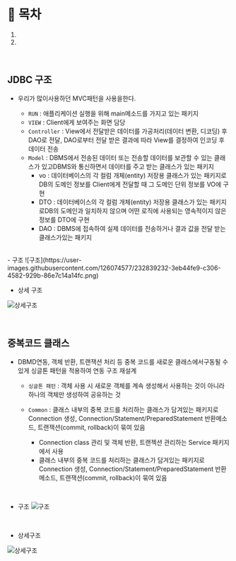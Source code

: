 # 🔖 목차
1.
2.

<br/>


## JDBC 구조
- 우리가 많이사용하던 MVC패턴을 사용을한다.

  - <code>RUN</code> : 애플리케이션 실행을 위해 main메소드를 가지고 있는 패키지
  - <code>VIEW</code> : Client에게 보여주는 화면 담당
  - <code>Controller</code> : View에서 전달받은 데이터를 가공처리(데이터 변환, 디코딩) 후 DAO로 전달, DAO로부터 전달 받은 결과에 따라 View를 결정하여 인코딩 후 데이터 전송
  - <code>Model</code> : DBMS에서 전송된 데이터 또는 전송할 데이터를 보관할 수 있는 클래스가 있고DBMS와 통신하면서 데이터를 주고 받는 클래스가 있는 패키지
    - vo : 데이터베이스의 각 컬럼 개체(entity) 저장용 클래스가 있는 패키지로DB의 도메인 정보를 Client에게 전달할 때 그 도메인 단위 정보를 VO에 구현
    - DTO : 데이터베이스의 각 컬럼 개체(entity) 저장용 클래스가 있는 패키지로DB의 도메인과 일치하지 않으며 어떤 로직에 사용되는 영속적이지 않은정보를 DTO에 구현
    - DAO : DBMS에 접속하여 실제 데이터를 전송하거나 결과 값을 전달 받는 클래스가있는 패키지

<br>
- 구조 
![구조](https://user-images.githubusercontent.com/126074577/232839232-3eb44fe9-c306-4582-929b-86e7c14a14fc.png)

<br/>

- 상세 구조



![상세구조](https://user-images.githubusercontent.com/126074577/232839252-536e5c3d-5231-4725-a65a-a14406532fb8.png)

<br/>

## 중복코드 클래스 
- DBMD연동, 객체 반환, 트랜잭션 처리 등 중복 코드를 새로운 클래스에서구동될 수 있게 싱글톤 패턴을 적용하여 연동 구조 재설계

  - <code>싱글톤 패턴</code> : 객체 사용 시 새로운 객체를 계속 생성해서 사용하는 것이 아니라하나의 객체만 생성하여 공유하는 것
  - <code>Common</code> : 클래스 내부의 중복 코드를 처리하는 클래스가 담겨있는 패키지로Connection 생성, Connection/Statement/PreparedStatement 반환메소드, 트랜잭션(commit, rollback)이 묶여 있음

    - Connection class 관리 및 객체 반환, 트랜젝션 관리하는 Service 패키지에서 사용
    - 클래스 내부의 중복 코드를 처리하는 클래스가 담겨있는 패키지로Connection 생성, Connection/Statement/PreparedStatement 반환메소드, 트랜잭션(commit, rollback)이 묶여 있음

<br/>

- 구조
![구조](https://user-images.githubusercontent.com/126074577/232840091-f464014b-b3b9-4a5d-83e7-966ca27d6cab.png)

<br/>

- 상세구조

![상세구조](https://user-images.githubusercontent.com/126074577/232840128-930fb3b7-8555-4944-bf5b-0b512f09158e.png)

<br/>







